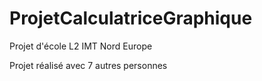 # ProjetCalculatriceGraphique
Projet d'école L2 IMT Nord Europe 

Projet réalisé avec 7 autres personnes 

